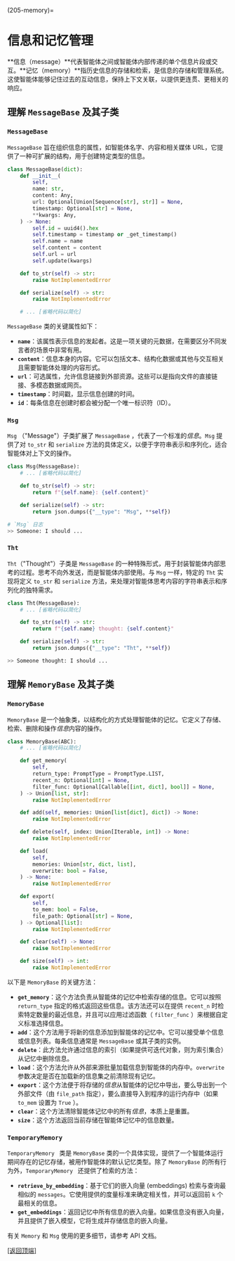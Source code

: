 (205-memory)=

# 信息和记忆管理

**信息（message）**代表智能体之间或智能体内部传递的单个信息片段或交互。**记忆（memory）**指历史信息的存储和检索，是信息的存储和管理系统。这使智能体能够记住过去的互动信息，保持上下文关联，以提供更连贯、更相关的响应。

## 理解 `MessageBase` 及其子类

### `MessageBase`

`MessageBase` 旨在组织信息的属性，如智能体名字、内容和相关媒体 URL，它提供了一种可扩展的结构，用于创建特定类型的信息。

```python
class MessageBase(dict):
    def __init__(
        self,
        name: str,
        content: Any,
        url: Optional[Union[Sequence[str], str]] = None,
        timestamp: Optional[str] = None,
        **kwargs: Any,
    ) -> None:
        self.id = uuid4().hex
        self.timestamp = timestamp or _get_timestamp()
        self.name = name
        self.content = content
        self.url = url
        self.update(kwargs)

    def to_str(self) -> str:
        raise NotImplementedError

    def serialize(self) -> str:
        raise NotImplementedError

    # ... [省略代码以简化]
```

 `MessageBase` 类的关键属性如下：

- **`name`**：该属性表示信息的发起者。这是一项关键的元数据，在需要区分不同发言者的场景中非常有用。
- **`content`**：信息本身的内容。它可以包括文本、结构化数据或其他与交互相关且需要智能体处理的内容形式。
- **`url`**：可选属性，允许信息链接到外部资源。这些可以是指向文件的直接链接、多模态数据或网页。
- **`timestamp`**：时间戳，显示信息创建的时间。
- **`id`**：每条信息在创建时都会被分配一个唯一标识符（ID）。

### `Msg`

 `Msg` （"Message"）子类扩展了 `MessageBase` ，代表了一个标准的*信息*。`Msg` 提供了对 `to_str` 和 `serialize` 方法的具体定义，以便于字符串表示和序列化，适合智能体对上下文的操作。

```python
class Msg(MessageBase):
    # ... [省略代码以简化]

    def to_str(self) -> str:
        return f"{self.name}: {self.content}"

    def serialize(self) -> str:
        return json.dumps({"__type": "Msg", **self})

# `Msg` 日志
>> Someone: I should ...
```

### `Tht`

`Tht`（"Thought"）子类是 `MessageBase` 的一种特殊形式，用于封装智能体内部思考的过程。思考不向外发送，而是智能体内部使用。与 `Msg` 一样，特定的 `Tht` 实现将定义 `to_str` 和 `serialize` 方法，来处理对智能体思考内容的字符串表示和序列化的独特需求。

```python
class Tht(MessageBase):
    # ... [省略代码以简化]

    def to_str(self) -> str:
        return f"{self.name} thought: {self.content}"

    def serialize(self) -> str:
        return json.dumps({"__type": "Tht", **self})

>> Someone thought: I should ...
```

## 理解 `MemoryBase` 及其子类

### `MemoryBase`

`MemoryBase` 是一个抽象类，以结构化的方式处理智能体的记忆。它定义了存储、检索、删除和操作*信息*内容的操作。

```python
class MemoryBase(ABC):
    # ... [省略代码以简化]

    def get_memory(
        self,
        return_type: PromptType = PromptType.LIST,
        recent_n: Optional[int] = None,
        filter_func: Optional[Callable[[int, dict], bool]] = None,
    ) -> Union[list, str]:
        raise NotImplementedError

    def add(self, memories: Union[list[dict], dict]) -> None:
        raise NotImplementedError

    def delete(self, index: Union[Iterable, int]) -> None:
        raise NotImplementedError

    def load(
        self,
        memories: Union[str, dict, list],
        overwrite: bool = False,
    ) -> None:
        raise NotImplementedError

    def export(
        self,
        to_mem: bool = False,
        file_path: Optional[str] = None,
    ) -> Optional[list]:
        raise NotImplementedError

    def clear(self) -> None:
        raise NotImplementedError

    def size(self) -> int:
        raise NotImplementedError
```

以下是 `MemoryBase` 的关键方法：

- **`get_memory`**：这个方法负责从智能体的记忆中检索存储的信息。它可以按照 `return_type` 指定的格式返回这些信息。该方法还可以在提供 `recent_n` 时检索特定数量的最近信息，并且可以应用过滤函数（ `filter_func` ）来根据自定义标准选择信息。
- **`add`**：这个方法用于将新的信息添加到智能体的记忆中。它可以接受单个信息或信息列表。每条信息通常是 `MessageBase` 或其子类的实例。
- **`delete`**：此方法允许通过信息的索引（如果提供可迭代对象，则为索引集合）从记忆中删除信息。
- **`load`**：这个方法允许从外部来源批量加载信息到智能体的内存中。`overwrite ` 参数决定是否在加载新的信息集之前清除现有记忆。
- **`export`**：这个方法便于将存储的*信息*从智能体的记忆中导出，要么导出到一个外部文件（由 `file_path` 指定），要么直接导入到程序的运行内存中（如果 `to_mem` 设置为 `True` ）。
- **`clear`**：这个方法清除智能体记忆中的所有*信息*，本质上是重置。
- **`size`**：这个方法返回当前存储在智能体记忆中的信息数量。

### `TemporaryMemory`

`TemporaryMemory ` 类是 `MemoryBase` 类的一个具体实现，提供了一个智能体运行期间存在的记忆存储，被用作智能体的默认记忆类型。除了 `MemoryBase` 的所有行为外，`TemporaryMemory ` 还提供了检索的方法：

- **`retrieve_by_embedding`**：基于它们的嵌入向量 (embeddings) 检索与查询最相似的 `messages`。它使用提供的度量标准来确定相关性，并可以返回前 `k` 个最相关的信息。
- **`get_embeddings`**：返回记忆中所有信息的嵌入向量。如果信息没有嵌入向量，并且提供了嵌入模型，它将生成并存储信息的嵌入向量。

有关 `Memory` 和 `Msg` 使用的更多细节，请参考 API 文档。

[[返回顶端]](#信息和记忆管理)
